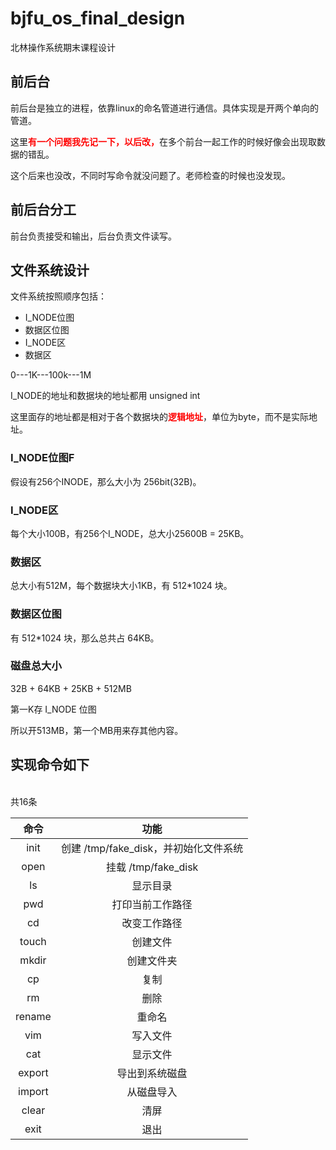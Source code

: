# bjfu_os\_final_design

北林操作系统期末课程设计

## 前后台

前后台是独立的进程，依靠linux的命名管道进行通信。具体实现是开两个单向的管道。

这里<font color=red>**有一个问题我先记一下，以后改，**</font>在多个前台一起工作的时候好像会出现取数据的错乱。

这个后来也没改，不同时写命令就没问题了。老师检查的时候也没发现。

## 前后台分工

前台负责接受和输出，后台负责文件读写。

## 文件系统设计

文件系统按照顺序包括：

- I_NODE位图 
- 数据区位图 
- I_NODE区
- 数据区

0---1K---100k---1M

I_NODE的地址和数据块的地址都用 unsigned int

这里面存的地址都是相对于各个数据块的<font color=red>**逻辑地址**</font>，单位为byte，而不是实际地址。

### I_NODE位图F

假设有256个INODE，那么大小为 256bit(32B)。 

### I_NODE区

每个大小100B，有256个I_NODE，总大小25600B = 25KB。

### 数据区

总大小有512M，每个数据块大小1KB，有 512*1024 块。

### 数据区位图

有 512*1024 块，那么总共占 64KB。

### 磁盘总大小

32B + 64KB + 25KB + 512MB

第一K存 I_NODE 位图

所以开513MB，第一个MB用来存其他内容。


## 实现命令如下


<br>
共16条
<br>

命令 | 功能
:-: | :-: 
init | 创建 /tmp/fake_disk，并初始化文件系统
open | 挂载 /tmp/fake_disk
ls | 显示目录
pwd| 打印当前工作路径
cd| 改变工作路径
touch| 创建文件
mkdir| 创建文件夹
cp| 复制
rm| 删除
rename| 重命名
vim| 写入文件
cat| 显示文件
export| 导出到系统磁盘
import| 从磁盘导入
clear| 清屏
exit| 退出


